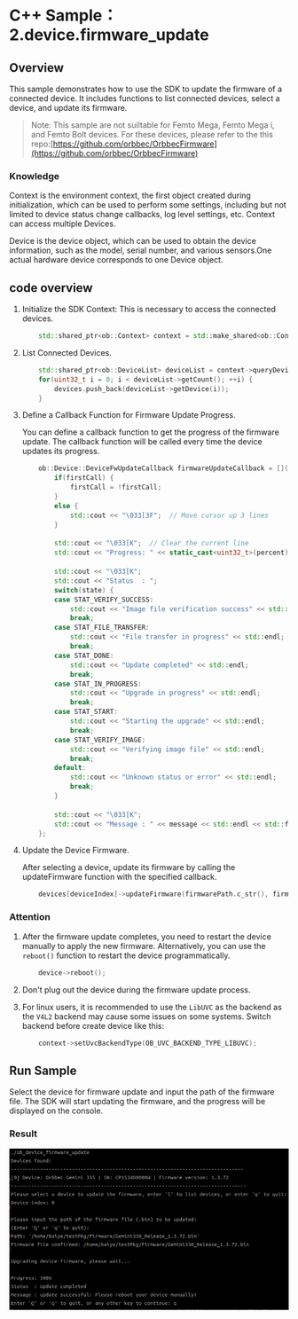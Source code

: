 # C++ Sample：2.device.firmware_update

## Overview

This sample demonstrates how to use the SDK to update the firmware of a connected device. It includes functions to list connected devices, select a device, and update its firmware.

> Note: This sample are not suiltable for Femto Mega, Femto Mega i, and Femto Bolt devices.
> For these devices, please refer to the this repo:[https://github.com/orbbec/OrbbecFirmware](https://github.com/orbbec/OrbbecFirmware)

### Knowledge

Context is the environment context, the first object created during initialization, which can be used to perform some settings, including but not limited to device status change callbacks, log level settings, etc. Context can access multiple Devices.

Device is the device object, which can be used to obtain the device information, such as the model, serial number, and various sensors.One actual hardware device corresponds to one Device object.

## code overview

1. Initialize the SDK Context: This is necessary to access the connected devices.

    ```c++
        std::shared_ptr<ob::Context> context = std::make_shared<ob::Context>();
    ```
2. List Connected Devices.

    ```c++
        std::shared_ptr<ob::DeviceList> deviceList = context->queryDeviceList();
        for(uint32_t i = 0; i < deviceList->getCount(); ++i) {
            devices.push_back(deviceList->getDevice(i));
        }
    ```
3. Define a Callback Function for Firmware Update Progress.

    You can define a callback function to get the progress of the firmware update. The callback function will be called every time the device updates its progress.

    ```c++
        ob::Device::DeviceFwUpdateCallback firmwareUpdateCallback = [](OBFwUpdateState state, const char *message, uint8_t percent) {
            if(firstCall) {
                firstCall = !firstCall;
            }
            else {
                std::cout << "\033[3F";  // Move cursor up 3 lines
            }

            std::cout << "\033[K";  // Clear the current line
            std::cout << "Progress: " << static_cast<uint32_t>(percent) << "%" << std::endl;

            std::cout << "\033[K";
            std::cout << "Status  : ";
            switch(state) {
            case STAT_VERIFY_SUCCESS:
                std::cout << "Image file verification success" << std::endl;
                break;
            case STAT_FILE_TRANSFER:
                std::cout << "File transfer in progress" << std::endl;
                break;
            case STAT_DONE:
                std::cout << "Update completed" << std::endl;
                break;
            case STAT_IN_PROGRESS:
                std::cout << "Upgrade in progress" << std::endl;
                break;
            case STAT_START:
                std::cout << "Starting the upgrade" << std::endl;
                break;
            case STAT_VERIFY_IMAGE:
                std::cout << "Verifying image file" << std::endl;
                break;
            default:
                std::cout << "Unknown status or error" << std::endl;
                break;
            }

            std::cout << "\033[K";
            std::cout << "Message : " << message << std::endl << std::flush;
        };
    ```

4. Update the Device Firmware.

    After selecting a device, update its firmware by calling the updateFirmware function with the specified callback.

    ```c++
        devices[deviceIndex]->updateFirmware(firmwarePath.c_str(), firmwareUpdateCallback, false);
    ```

### Attention

1. After the firmware update completes, you need to restart the device manually to apply the new firmware. Alternatively, you can use the `reboot()` function to restart the device programmatically.

    ```c++
        device->reboot();
    ```

2. Don't plug out the device during the firmware update process.

3. For linux users, it is recommended to use the `LibUVC` as the backend as the `V4L2` backend may cause some issues on some systems. Switch backend before create device like this:

    ```c++
        context->setUvcBackendType(OB_UVC_BACKEND_TYPE_LIBUVC);
    ```

## Run Sample

Select the device for firmware update and input the path of the firmware file. The SDK will start updating the firmware, and the progress will be displayed on the console.

### Result

![image](../../docs/resource/device_firmware_update.jpg)
